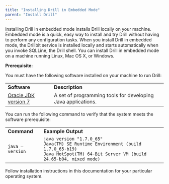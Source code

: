 ```yaml
---
title: "Installing Drill in Embedded Mode"
parent: "Install Drill"
---
```

Installing Drill in embedded mode installs Drill locally on your machine.
Embedded mode is a quick, easy way to install and try Drill without having to
perform any configuration tasks. When you install Drill in embedded mode, the
Drillbit service is installed locally and starts automatically when you invoke
SQLLine, the Drill shell. You can install Drill in embedded mode on a machine
running Linux, Mac OS X, or Windows.

**Prerequisite:**

You must have the following software installed on your machine to run Drill:

<table ><tbody><tr><td ><strong>Software</strong></td><td ><strong>Description</strong></td></tr><tr><td ><a class="external-link" href="http://www.oracle.com/technetwork/java/javase/downloads/jdk7-downloads-1880260.html" rel="nofollow">Oracle JDK version 7</a></td><td >A set of programming tools for developing Java applications.</td></tr></tbody></table>

You can run the following command to verify that the system meets the software
prerequisite:

<table ><tbody><tr><td ><strong>Command</strong></td><td ><strong>Example Output</strong></td></tr><tr><td ><code>java –version</code></td><td ><code>java version &quot;1.7.0_65&quot;</code><br /><code>Java(TM) SE Runtime Environment (build 1.7.0_65-b19)</code><br /><code>Java HotSpot(TM) 64-Bit Server VM (build 24.65-b04, mixed mode)</code></td></tr></tbody></table>

Follow installation instructions in this documentation for your particular operating system.

